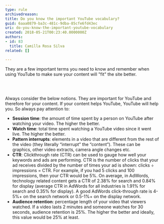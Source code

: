 ```yaml
---
type: rule
archivedreason: 
title: Do you know the important YouTube vocabulary?
guid: 6aaa0879-ba3c-481c-9dba-85cfe6fd43ec
uri: do-you-know-the-important-youtube-vocabulary
created: 2018-05-21T00:23:40.0000000Z
authors:
- id: 83
  title: Camilla Rosa Silva
related: []

---
```



<p>They are a few important terms you need to know and remember when using YouTube to make sure your content will &quot;fit&quot; the site better.<br></p>
<br><excerpt class='endintro'></excerpt><br>
<p>Always consider the below notions. They are important for YouTube and therefore for your content. If your content helps YouTube, YouTube will help you. So always pay attention to&#58;<br></p><ul><li><strong>Session time</strong>&#58; the amount of time spent by a person on YouTube after watching your video. The higher the better.</li><li><strong>Watch time</strong>&#58; total time spent watching a YouTube video since it went live. The higher the better.</li><li><strong>Pattern interrupts</strong>&#58; elements in a video that are different from the rest of the video (they literally “interrupt” the “content”). These can be graphics, other video extracts, camera angle changes etc.</li><li><strong>CTR</strong>&#58; Clickthrough rate (CTR) can be used to gauge how well your keywords and ads are performing. CTR is the number of clicks that your ad receives divided by the number of times your ad is shown&#58; clicks ÷ impressions = CTR. For example, if you had 5 clicks and 100 impressions, then your CTR would be 5%. On average, in AdWords, technology related content gets a CTR of 2.38% for search and 0.84% for display (average CTR in AdWords for all industries is 1.91% for search and 0.35% for display). A good AdWords click-through rate is 4-5%+ on the search network or 0.5-1%+ on the display network.</li><li><strong>Audience retention</strong>&#58; percentage length of your video that viewers watched. If a video lasts 2 minutes and someone watches for 30 seconds, audience retention is 25%. The higher the better and ideally, this value would be 25% at least.</li></ul>


